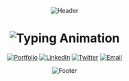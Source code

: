 <div align="center">
  
  ![Header](https://capsule-render.vercel.app/api?type=waving&color=gradient&height=200&section=header&text=Navod%20Wijesooriya&fontSize=60&fontAlignY=35&animation=fadeIn&desc=Full%20Stack%20Developer&descAlignY=60)

</div>

<h1 align="center">
  <img src="https://readme-typing-svg.herokuapp.com?font=Fira+Code&weight=600&size=26&pause=1000&color=38BCF7&center=true&vCenter=true&width=500&lines=Building+Digital+Experiences;Clean+Code+Enthusiast;Problem+Solver;Continuous+Learner" alt="Typing Animation" />
</h1>

<div align="center">
  
  [![Portfolio](https://img.shields.io/badge/-Portfolio-38BCF7?style=for-the-badge&logo=react&logoColor=white)](https://navodwijesooriya.me)
[![LinkedIn](https://img.shields.io/badge/-LinkedIn-0A66C2?style=for-the-badge&logo=linkedin&logoColor=white)]([https://linkedin.com/in/yourprofile](https://linkedin.com/in/yourprofile))
  [![Twitter](https://img.shields.io/badge/-Twitter-1DA1F2?style=for-the-badge&logo=twitter&logoColor=white)](https://twitter.com/yourhandle)
  [![Email](https://img.shields.io/badge/-Email-EA4335?style=for-the-badge&logo=gmail&logoColor=white)](mailto:navodtwijesooriya@gmail.com)

</div>


<div align="center">
  
  ![Footer](https://capsule-render.vercel.app/api?type=waving&color=gradient&height=100&section=footer&animation=fadeIn)

</div>
